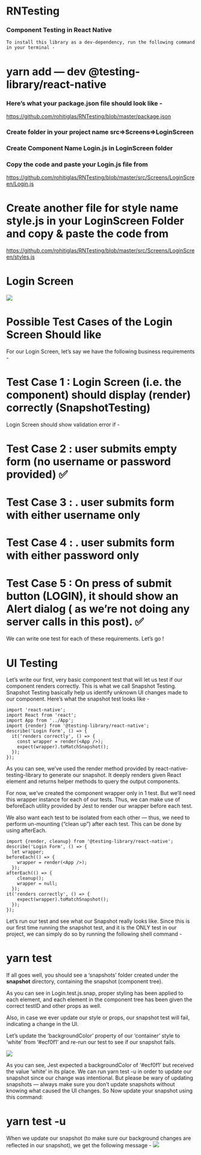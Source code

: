 # RNTesting
### Component Testing in React Native


```To install this library as a dev-dependency, run the following command in your terminal - ```


# yarn add — dev @testing-library/react-native

### Here’s what your package.json file should look like - 

https://github.com/rohitiglas/RNTesting/blob/master/package.json




### Create folder in your project name src=>Screens=>LoginScreen

### Create Component Name Login.js in LoginScreen folder

### Copy the code and paste your Login.js file from
https://github.com/rohitiglas/RNTesting/blob/master/src/Screens/LoginScreen/Login.js

# Create another file for style name style.js in your LoginScreen Folder and copy & paste the code from 
https://github.com/rohitiglas/RNTesting/blob/master/src/Screens/LoginScreen/styles.js



# Login Screen 

<img src="https://user-images.githubusercontent.com/17780617/92900801-9ea4bc00-f43d-11ea-8fdd-a63337397d9e.png" />



# Possible Test Cases of the Login Screen Should like 


For our Login Screen, let’s say we have the following business requirements -
# Test Case 1 : Login Screen (i.e. the component) should display (render) correctly (SnapshotTesting)

Login Screen should show validation error if -

# Test Case 2 : user submits empty form (no username or password provided) ✅

# Test Case 3 : . user submits form with either username only

# Test Case 4 : . user submits form with either password only

# Test Case 5 : On press of submit button (LOGIN), it should show an Alert dialog ( as we’re not doing any server calls in this post). ✅

We can write one test for each of these requirements.
Let’s go !

# UI Testing

Let’s write our first, very basic component test that will let us test if our component renders correctly. This is what we call Snapshot Testing.
Snapshot Testing basically help us identify unknown UI changes made to our component.
Here’s what the snapshot test looks like -
```
import 'react-native';
import React from 'react';
import App from '../App';
import {render} from '@testing-library/react-native';
describe('Login Form', () => {
  it('renders correctly', () => {
    const wrapper = render(<App />);
    expect(wrapper).toMatchSnapshot();
  });
});

```

As you can see, we’ve used the render method provided by react-native-testing-library to generate our snapshot. It deeply renders given React element and returns helper methods to query the output components.

For now, we’ve created the component wrapper only in 1 test. But we’ll need this wrapper instance for each of our tests. Thus, we can make use of beforeEach utility provided by Jest to render our wrapper before each test.

We also want each test to be isolated from each other — thus, we need to perform un-mounting (“clean up”) after each test. This can be done by using afterEach.

```
import {render, cleanup} from '@testing-library/react-native';
describe('Login Form', () => {
  let wrapper;
beforeEach(() => {
    wrapper = render(<App />);
  });
afterEach(() => {
    cleanup();
    wrapper = null;
  });
it('renders correctly', () => {
    expect(wrapper).toMatchSnapshot();
  });
});

```


Let’s run our test and see what our Snapshot really looks like. Since this is our first time running the snapshot test, and it is the ONLY test in our project, we can simply do so by running the following shell command -

# yarn test

If all goes well, you should see a ‘snapshots’ folder created under the __snapshot__ directory, containing the snapshot (component tree).

As you can see in Login.test.js.snap, proper styling has been applied to each element, and each element in the component tree has been given the correct testID and other props as well.

Also, in case we ever update our style or props, our snapshot test will fail, indicating a change in the UI.

Let’s update the ‘backgroundColor’ property of our ‘container’ style to ‘white’ from ‘#ecf0f1’ and re-run our test to see if our snapshot fails.

<img src="https://user-images.githubusercontent.com/17780617/92904842-cfd2bb80-f440-11ea-98e1-30ac5f79ed05.png" />

As you can see, Jest expected a backgroundColor of ‘#ecf0f1’ but received the value ‘white’ in its place. We can run yarn test -u in order to update our snapshot since our change was intentional. But please be wary of updating snapshots — always make sure you don’t update snapshots without knowing what caused the UI changes.
So Now update your snapshot using this command: 
# yarn test -u

When we update our snapshot (to make sure our background changes are reflected in our snapshot), we get the following message -
<img src="https://user-images.githubusercontent.com/17780617/92905300-2cce7180-f441-11ea-9b28-07d76ae9845f.png" />




